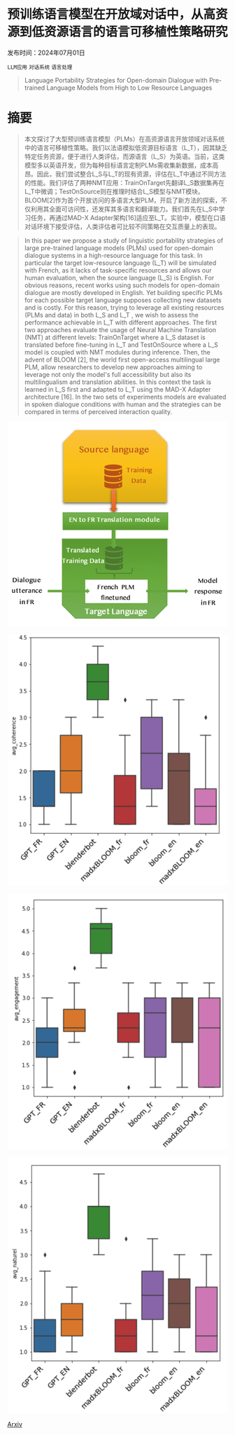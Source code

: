 # 预训练语言模型在开放域对话中，从高资源到低资源语言的语言可移植性策略研究

发布时间：2024年07月01日

`LLM应用` `对话系统` `语言处理`

> Language Portability Strategies for Open-domain Dialogue with Pre-trained Language Models from High to Low Resource Languages

# 摘要

> 本文探讨了大型预训练语言模型（PLMs）在高资源语言开放领域对话系统中的语言可移植性策略。我们以法语模拟低资源目标语言（L_T），因其缺乏特定任务资源，便于进行人类评估，而源语言（L_S）为英语。当前，这类模型多以英语开发，但为每种目标语言定制PLMs需收集新数据，成本高昂。因此，我们尝试整合L_S与L_T的现有资源，评估在L_T中通过不同方法的性能。我们评估了两种NMT应用：TrainOnTarget先翻译L_S数据集再在L_T中微调；TestOnSource则在推理时结合L_S模型与NMT模块。BLOOM[2]作为首个开放访问的多语言大型PLM，开启了新方法的探索，不仅利用其全面可访问性，还发挥其多语言和翻译能力。我们首先在L_S中学习任务，再通过MAD-X Adapter架构[16]适应至L_T。实验中，模型在口语对话环境下接受评估，人类评估者可比较不同策略在交互质量上的表现。

> In this paper we propose a study of linguistic portability strategies of large pre-trained language models (PLMs) used for open-domain dialogue systems in a high-resource language for this task. In particular the target low-resource language (L_T) will be simulated with French, as it lacks of task-specific resources and allows our human evaluation, when the source language (L_S) is English. For obvious reasons, recent works using such models for open-domain dialogue are mostly developed in English. Yet building specific PLMs for each possible target language supposes collecting new datasets and is costly. For this reason, trying to leverage all existing resources (PLMs and data) in both L_S and L_T , we wish to assess the performance achievable in L_T with different approaches. The first two approaches evaluate the usage of Neural Machine Translation (NMT) at different levels: TrainOnTarget where a L_S dataset is translated before fine-tuning in L_T and TestOnSource where a L_S model is coupled with NMT modules during inference. Then, the advent of BLOOM [2], the world first open-access multilingual large PLM, allow researchers to develop new approaches aiming to leverage not only the model's full accessibility but also its multilingualism and translation abilities. In this context the task is learned in L_S first and adapted to L_T using the MAD-X Adapter architecture [16]. In the two sets of experiments models are evaluated in spoken dialogue conditions with human and the strategies can be compared in terms of perceived interaction quality.

![预训练语言模型在开放域对话中，从高资源到低资源语言的语言可移植性策略研究](../../../paper_images/2407.01315/TrainOnTarget.png)

![预训练语言模型在开放域对话中，从高资源到低资源语言的语言可移植性策略研究](../../../paper_images/2407.01315/avg_coherence.png)

![预训练语言模型在开放域对话中，从高资源到低资源语言的语言可移植性策略研究](../../../paper_images/2407.01315/avg_engagement.png)

![预训练语言模型在开放域对话中，从高资源到低资源语言的语言可移植性策略研究](../../../paper_images/2407.01315/avg_naturel.png)

[Arxiv](https://arxiv.org/abs/2407.01315)
